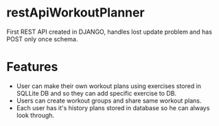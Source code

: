 # restApiWorkoutPlanner
First REST API created in DJANGO, handles lost update problem and has POST only once schema.

# Features
- User can make their own workout plans using exercises stored in SQLLite DB and so they can add specific exercise to DB.
- Users can create workout groups and share same workout plans.
- Each user has it's history plans stored in database so he can always look through.
